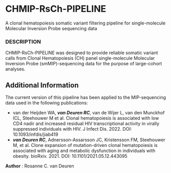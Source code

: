 # CHMIP-RsCh-PIPELINE
A clonal hematopoiesis somatic variant filtering pipeline for single-molecule Molecular Inversion Probe sequencing data

### **DESCRIPTION**
CHMIP-RsCh-PIPELINE was designed to provide reliable somatic variant calls from Clonal Hematopoiesis (CH) panel single-molecule Molecular Inversion Probe (smMIP)-sequencing data for the purpose of large-cohort analyses. 


## **Additional Information**

The current version of this pipeline has been applied to the MIP-sequencing data used in the following publications:
- van der Heijden WA, ***van Deuren RC***, van de Wijer L, van den Munckhof ICL, Steehouwer M et al. Clonal hematopoiesis is associated with low CD4 nadir and increased residual HIV transcriptional activity in virally suppressed individuals with HIV. J Infect Dis. 2022. DOI: 10.1093/infdis/jiab419
- ***van Deuren RC***, Adnersson-Assarsson JC, Kristensson FM, Steehouwer M, et al. Clone expansion of mutation-driven clonal hematopoiesis is associated with aging and metabolic dysfunction in individuals with obesity. bioRxiv. 2021. DOI: 10.1101/2021.05.12.443095

**Author**  : Rosanne C. van Deuren
